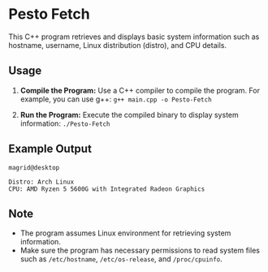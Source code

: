 # Pesto Fetch

This C++ program retrieves and displays basic system information such as hostname, username, Linux distribution (distro), and CPU details.

## Usage

1. **Compile the Program:** Use a C++ compiler to compile the program. For example, you can use g++:
`g++ main.cpp -o Pesto-Fetch`

2. **Run the Program:** Execute the compiled binary to display system information:
`./Pesto-Fetch`

## Example Output

```
magrid@desktop

Distro: Arch Linux
CPU: AMD Ryzen 5 5600G with Integrated Radeon Graphics
```

## Note
- The program assumes Linux environment for retrieving system information.
- Make sure the program has necessary permissions to read system files such as `/etc/hostname`, `/etc/os-release`, and `/proc/cpuinfo`.
